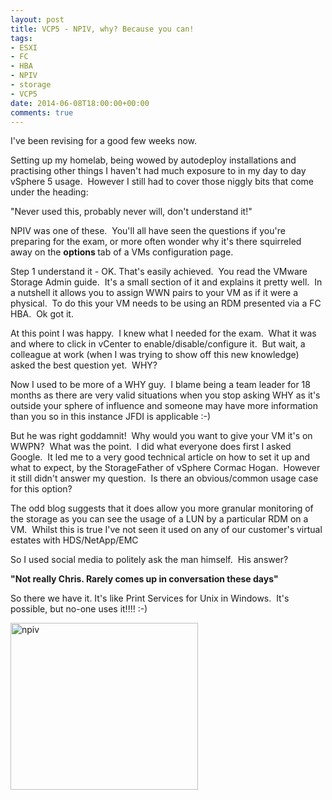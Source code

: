 ```yaml
---
layout: post
title: VCP5 - NPIV, why? Because you can!
tags:
- ESXI
- FC
- HBA
- NPIV
- storage
- VCP5
date: 2014-06-08T18:00:00+00:00
comments: true
---
```

I've been revising for a good few weeks now.

Setting up my homelab, being wowed by autodeploy installations and practising other things I haven't had much exposure to in my day to day vSphere 5 usage.  However I still had to cover those niggly bits that come under the heading:

"Never used this, probably never will, don't understand it!"

NPIV was one of these.  You'll all have seen the questions if you're preparing for the exam, or more often wonder why it's there squirreled away on the <strong>options </strong>tab of a VMs configuration page.

Step 1 understand it - OK. That's easily achieved.  You read the VMware Storage Admin guide.  It's a small section of it and explains it pretty well.  In a nutshell it allows you to assign WWN pairs to your VM as if it were a physical.  To do this your VM needs to be using an RDM presented via a FC HBA.  Ok got it.

At this point I was happy.  I knew what I needed for the exam.  What it was and where to click in vCenter to enable/disable/configure it.  But wait, a colleague at work (when I was trying to show off this new knowledge) asked the best question yet.  WHY?

Now I used to be more of a WHY guy.  I blame being a team leader for 18 months as there are very valid situations when you stop asking WHY as it's outside your sphere of influence and someone may have more information than you so in this instance JFDI is applicable :-)

But he was right goddamnit!  Why would you want to give your VM it's on WWPN?  What was the point.  I did what everyone does first I asked Google.  It led me to a very good technical article on how to set it up and what to expect, by the StorageFather of vSphere Cormac Hogan.  However it still didn't answer my question.  Is there an obvious/common usage case for this option?

The odd blog suggests that it does allow you more granular monitoring of the storage as you can see the usage of a LUN by a particular RDM on a VM.  Whilst this is true I've not seen it used on any of our customer's virtual estates with HDS/NetApp/EMC

So I used social media to politely ask the man himself.  His answer?

<strong>"Not really Chris. Rarely comes up in conversation these days"</strong>

So there we have it. It's like Print Services for Unix in Windows.  It's possible, but no-one uses it!!!! :-)

<a href="https://chrisneale.files.wordpress.com/2014/06/npiv.png"><img class="alignnone size-medium wp-image-164" src="http://chrisneale.files.wordpress.com/2014/06/npiv.png?w=300" alt="npiv" width="300" height="267" /></a>
